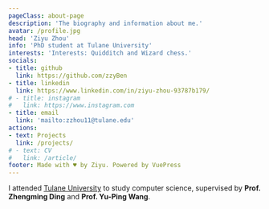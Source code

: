```yaml
---
pageClass: about-page
description: 'The biography and information about me.'
avatar: /profile.jpg
head: 'Ziyu Zhou'
info: 'PhD student at Tulane University'
interests: 'Interests: Quidditch and Wizard chess.'
socials:
- title: github
  link: https://github.com/zzyBen
- title: linkedin
  link: https://www.linkedin.com/in/ziyu-zhou-93787b179/
# - title: instagram
#   link: https://www.instagram.com
- title: email
  link: 'mailto:zzhou11@tulane.edu'
actions:
- text: Projects
  link: /projects/
# - text: CV
#   link: /article/
footer: Made with ♥ by Ziyu. Powered by VuePress
---
```


<AboutCard :frontmatter="$page.frontmatter" >

I attended [Tulane University](https://tulane.edu/) to study computer science, supervised by **Prof. Zhengming Ding** and **Prof. Yu-Ping Wang**.

</AboutCard>

<style lang="stylus">

.theme-container.about-page .page
  background-color #e6ecf0
  min-height calc(100vh)
  
  .last-updated
    display none

</style>
